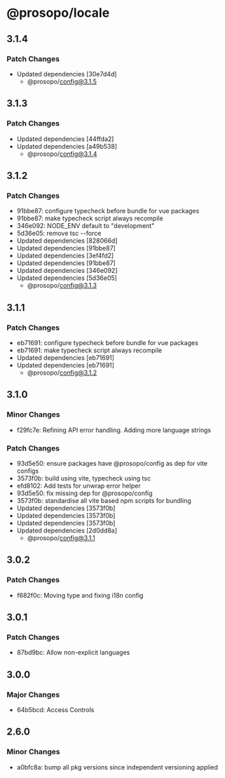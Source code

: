 # @prosopo/locale

## 3.1.4
### Patch Changes

- Updated dependencies [30e7d4d]
  - @prosopo/config@3.1.5

## 3.1.3
### Patch Changes

- Updated dependencies [44ffda2]
- Updated dependencies [a49b538]
  - @prosopo/config@3.1.4

## 3.1.2
### Patch Changes

- 91bbe87: configure typecheck before bundle for vue packages
- 91bbe87: make typecheck script always recompile
- 346e092: NODE_ENV default to "development"
- 5d36e05: remove tsc --force
- Updated dependencies [828066d]
- Updated dependencies [91bbe87]
- Updated dependencies [3ef4fd2]
- Updated dependencies [91bbe87]
- Updated dependencies [346e092]
- Updated dependencies [5d36e05]
  - @prosopo/config@3.1.3

## 3.1.1
### Patch Changes

- eb71691: configure typecheck before bundle for vue packages
- eb71691: make typecheck script always recompile
- Updated dependencies [eb71691]
- Updated dependencies [eb71691]
  - @prosopo/config@3.1.2

## 3.1.0
### Minor Changes

- f29fc7e: Refining API error handling. Adding more language strings

### Patch Changes

- 93d5e50: ensure packages have @prosopo/config as dep for vite configs
- 3573f0b: build using vite, typecheck using tsc
- efd8102: Add tests for unwrap error helper
- 93d5e50: fix missing dep for @prosopo/config
- 3573f0b: standardise all vite based npm scripts for bundling
- Updated dependencies [3573f0b]
- Updated dependencies [3573f0b]
- Updated dependencies [3573f0b]
- Updated dependencies [2d0dd8a]
  - @prosopo/config@3.1.1

## 3.0.2
### Patch Changes

- f682f0c: Moving type and fixing i18n config

## 3.0.1
### Patch Changes

- 87bd9bc: Allow non-explicit languages

## 3.0.0
### Major Changes

- 64b5bcd: Access Controls

## 2.6.0

### Minor Changes

- a0bfc8a: bump all pkg versions since independent versioning applied
